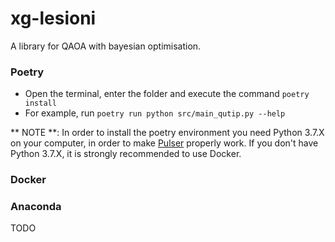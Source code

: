 # xg-lesioni

A library for QAOA with bayesian optimisation.

### Poetry

- Open the terminal, enter the folder and execute the command ```poetry install```
- For example, run ```poetry run python src/main_qutip.py --help```

** NOTE **: In order to install the poetry environment you need Python 3.7.X on your computer, in order to make [Pulser](https://pypi.org/project/pulser/) properly work. If you don't have Python 3.7.X, it is strongly recommended to use Docker.

### Docker


### Anaconda
TODO
